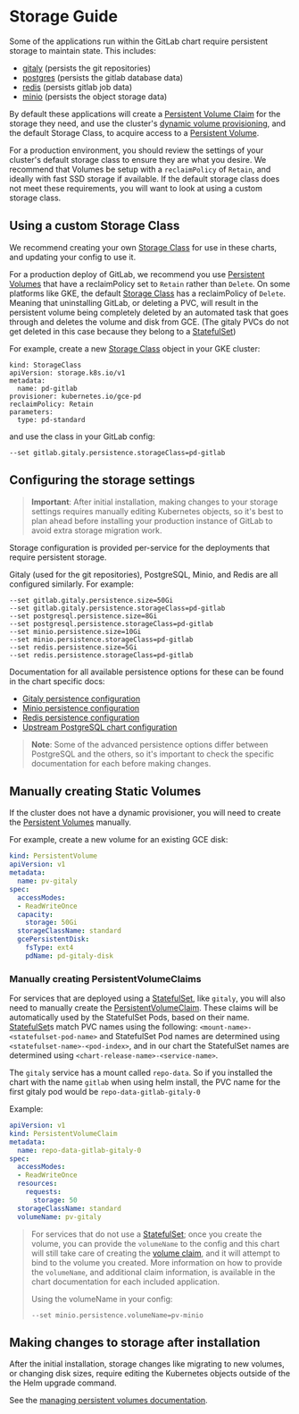 # Storage Guide

Some of the applications run within the GitLab chart require persistent storage to maintain state. This includes:

 - [gitaly](../charts/gitlab/gitaly) (persists the git repositories)
 - [postgres](https://github.com/kubernetes/charts/tree/master/stable/postgresql) (persists the gitlab database data)
 - [redis](../charts/redis) (persists gitlab job data)
 - [minio](../charts/minio) (persists the object storage data)

By default these applications will create a [Persistent Volume Claim][pvc] for the storage they need, and use the cluster's [dynamic volume provisioning](https://kubernetes.io/docs/concepts/storage/persistent-volumes/#dynamic), and the default Storage Class, to acquire access to a [Persistent Volume][pv].

For a production environment, you should review the settings of your cluster's default storage class to ensure they are what you desire. We recommend that Volumes be setup with a `reclaimPolicy` of `Retain`, and ideally with fast SSD storage if available. If the default storage class does not meet these requirements, you will want to look at using a custom storage class.

## Using a custom Storage Class

We recommend creating your own [Storage Class][] for use in these charts, and updating your config to use it.

For a production deploy of GitLab, we recommend you use [Persistent Volumes][pv] that have a reclaimPolicy set to `Retain` rather than `Delete`.  On some platforms like GKE, the default [Storage Class][] has a reclaimPolicy of `Delete`. Meaning that uninstalling GitLab, or deleting a PVC, will result in the persistent volume being completely deleted by an automated task that goes through and deletes the volume and disk from GCE. (The gitaly PVCs do not get deleted in this case because they belong to a [StatefulSet][])

For example, create a new [Storage Class][] object in your GKE cluster:

```
kind: StorageClass
apiVersion: storage.k8s.io/v1
metadata:
  name: pd-gitlab
provisioner: kubernetes.io/gce-pd
reclaimPolicy: Retain
parameters:
  type: pd-standard
```

and use the class in your GitLab config:

```
--set gitlab.gitaly.persistence.storageClass=pd-gitlab
```

## Configuring the storage settings

> **Important**: After initial installation, making changes to your storage settings requires manually editing Kubernetes
> objects, so it's best to plan ahead before installing your production instance of GitLab to avoid extra storage migration work.

Storage configuration is provided per-service for the deployments that require persistent storage.

Gitaly (used for the git repositories), PostgreSQL, Minio, and Redis are all configured similarly. For example:

```
--set gitlab.gitaly.persistence.size=50Gi
--set gitlab.gitaly.persistence.storageClass=pd-gitlab
--set postgresql.persistence.size=8Gi
--set postgresql.persistence.storageClass=pd-gitlab
--set minio.persistence.size=10Gi
--set minio.persistence.storageClass=pd-gitlab
--set redis.persistence.size=5Gi
--set redis.persistence.storageClass=pd-gitlab
```

Documentation for all available persistence options for these can be found in the chart specific docs:

- [Gitaly persistence configuration](../charts/gitlab/gitaly/README.md#git-repository-persistence)
- [Minio persistence configuration](../charts/minio/README.md#persistence)
- [Redis persistence configuration](../charts/redis/README.md#persistence)
- [Upstream PostgreSQL chart configuration](https://github.com/helm/charts/tree/master/stable/postgresql#configuration)

> **Note**: Some of the advanced persistence options differ between PostgreSQL and the others, so it's important to check
> the specific documentation for each before making changes.

## Manually creating Static Volumes

If the cluster does not have a dynamic provisioner, you will need to create the [Persistent Volumes][pv] manually.

For example, create a new volume for an existing GCE disk:

```yaml
kind: PersistentVolume
apiVersion: v1
metadata:
  name: pv-gitaly
spec:
  accessModes:
  - ReadWriteOnce
  capacity:
    storage: 50Gi
  storageClassName: standard
  gcePersistentDisk:
    fsType: ext4
    pdName: pd-gitaly-disk
```

### Manually creating PersistentVolumeClaims

For services that are deployed using a [StatefulSet][], like `gitaly`, you will also need to manually create the [PersistentVolumeClaim][pvc].
These claims will be automatically used by the StatefulSet Pods, based on their name. [StatefulSet][]s match PVC names using the following:
`<mount-name>-<statefulset-pod-name>` and StatefulSet Pod names are determined using `<statefulset-name>-<pod-index>`, and in our chart the
StatefulSet names are determined using `<chart-release-name>-<service-name>`.

The `gitaly` service has a mount called `repo-data`. So if you installed the chart with the name `gitlab` when using helm install, the PVC name for the first gitaly pod would be
`repo-data-gitlab-gitaly-0`

Example:

```yaml
apiVersion: v1
kind: PersistentVolumeClaim
metadata:
  name: repo-data-gitlab-gitaly-0
spec:
  accessModes:
  - ReadWriteOnce
  resources:
    requests:
      storage: 50
  storageClassName: standard
  volumeName: pv-gitaly
```

> For services that do not use a [StatefulSet][]; once you create the volume, you can provide the `volumeName` to the config and this chart will still take care of creating the [volume claim][pvc], and it will attempt to bind to the volume you created. More information on how to provide the `volumeName`, and additional claim information, is available in the chart documentation for each included application.
>
>
> Using the volumeName in your config:
>
>`--set minio.persistence.volumeName=pv-minio`

## Making changes to storage after installation

After the initial installation, storage changes like migrating to new volumes,
or changing disk sizes, require editing the Kubernetes objects outside of the the
Helm upgrade command.

See the [managing persistent volumes documentation](../advanced/persistent-volumes/README.md).

[pv]: https://kubernetes.io/docs/concepts/storage/persistent-volumes/#persistent-volumes
[pvc]: https://kubernetes.io/docs/concepts/storage/persistent-volumes/#persistentvolumeclaims
[Storage Class]: https://kubernetes.io/docs/concepts/storage/storage-classes/
[StatefulSet]: https://kubernetes.io/docs/concepts/workloads/controllers/statefulset/
